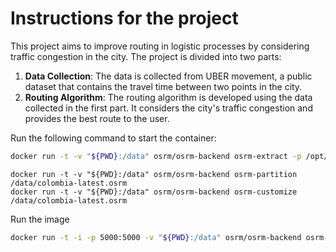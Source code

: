 # Instructions for the project

This project aims to improve routing in logistic processes by considering traffic congestion in the city. The project is divided into two parts:

1. **Data Collection**: The data is collected from  UBER movement, a public dataset that contains the travel time between two points in the city.
2. **Routing Algorithm**: The routing algorithm is developed using the data collected in the first part. It considers the city's traffic congestion and provides the best route to the user.

Run the following command to start the container:


```sh
docker run -t -v "${PWD}:/data" osrm/osrm-backend osrm-extract -p /opt/car.lua /data/colombia-latest.osm.pbf
```

```
docker run -t -v "${PWD}:/data" osrm/osrm-backend osrm-partition /data/colombia-latest.osrm
docker run -t -v "${PWD}:/data" osrm/osrm-backend osrm-customize /data/colombia-latest.osrm
```

Run the image
```sh
docker run -t -i -p 5000:5000 -v "${PWD}:/data" osrm/osrm-backend osrm-routed --algorithm mld /data/colombia-latest.osrm
```
